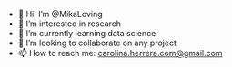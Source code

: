 - 👋 Hi, I’m @MikaLoving
- 👀 I’m interested in research
- 🌱 I’m currently learning data science
- 💞️ I’m looking to collaborate on any project
- 📫 How to reach me: carolina.herrera.com@gmail.com

<!---
MikaLoving/MikaLoving is a ✨ special ✨ repository because its `README.md` (this file) appears on your GitHub profile.
You can click the Preview link to take a look at your changes.
--->
